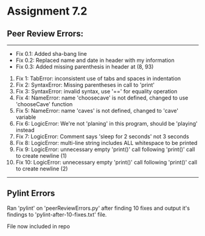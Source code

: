 # Assignment 7.2
## Peer Review Errors:
<hr>
<ul>
  <li>Fix 0.1: Added sha-bang line</li>
  <li>Fix 0.2: Replaced name and date in header with my information</li>
  <li>Fix 0.3: Added missing parenthesis in header at (8, 93)</li>
</ul>
<ol>
  <li>Fix 1: TabError: inconsistent use of tabs and spaces in indentation</li>
  <li>Fix 2: SyntaxError: Missing parentheses in call to 'print'</li>
  <li>Fix 3: SyntaxError: invalid syntax, use '==' for equality operation</li>
  <li>Fix 4: NameError: name 'choosecave' is not defined, changed to use 'chooseCave' function</li>
  <li>Fix 5: NameError: name 'caves' is not defined, changed to 'cave' variable</li>
  <li>Fix 6: LogicError: We're not 'planing' in this program, should be 'playing' instead</li>
  <li>Fix 7: LogicError: Comment says 'sleep for 2 seconds' not 3 seconds</li>
  <li>Fix 8: LogicError: multi-line string includes ALL whitespace to be printed</li>
  <li>Fix 9: LogicError: unnecessary empty 'print()' call following 'print()' call to create newline (1)</li>
  <li>Fix 10: LogicError: unnecessary empty 'print()' call following 'print()' call to create newline (2)</li>
</ol>
<hr>
<h2>Pylint Errors</h2>
<p>Ran 'pylint' on 'peerReviewErrors.py' after finding 10 fixes and output it's findings to 'pylint-after-10-fixes.txt' file.</p>
<p>File now included in repo</p>

